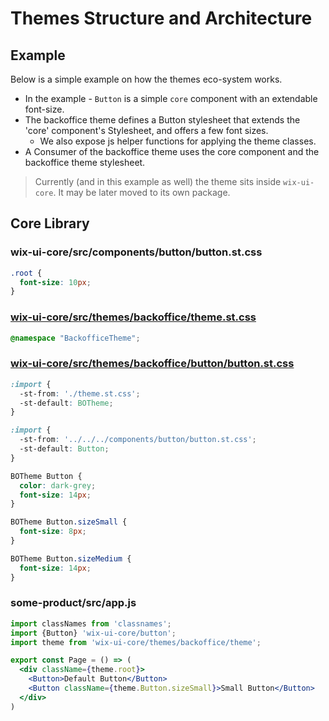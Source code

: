 # Themes Structure and Architecture

## Example
Below is a simple example on how the themes eco-system works.
- In the example - `Button` is a simple `core` component with an extendable font-size.
- The backoffice theme defines a Button stylesheet that extends the 'core' component's Stylesheet, and offers a few font sizes.
  - We also expose js helper functions for applying the theme classes.
- A Consumer of the backoffice theme uses the core component and the backoffice theme stylesheet.

> Currently (and in this example as well) the theme sits inside `wix-ui-core`. It may be later moved to its own package.

## Core Library

### wix-ui-core/src/components/button/button.st.css
```css
.root {
  font-size: 10px;
}
```

### [wix-ui-core/src/themes/backoffice/theme.st.css](/packages/wix-ui-core/src/themes/backoffice/theme.st.css)
```css
@namespace "BackofficeTheme";
```

### [wix-ui-core/src/themes/backoffice/button/button.st.css](/packages/wix-ui-core/src/themes/backoffice/button/button.st.css)
```css
:import {
  -st-from: './theme.st.css';
  -st-default: BOTheme;
}

:import {
  -st-from: '../../../components/button/button.st.css';
  -st-default: Button;
}

BOTheme Button {
  color: dark-grey;
  font-size: 14px;
}

BOTheme Button.sizeSmall {
  font-size: 8px;
}

BOTheme Button.sizeMedium {
  font-size: 14px;
}
```

### some-product/src/app.js
```jsx
import classNames from 'classnames';
import {Button} 'wix-ui-core/button';
import theme from 'wix-ui-core/themes/backoffice/theme';

export const Page = () => (
  <div className={theme.root}>
    <Button>Default Button</Button>
    <Button className={theme.Button.sizeSmall}>Small Button</Button>
  </div>
)
```

